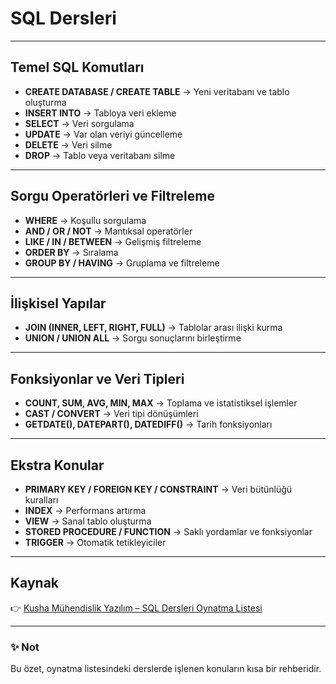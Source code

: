#  SQL Dersleri 

---

##  Temel SQL Komutları
- **CREATE DATABASE / CREATE TABLE** → Yeni veritabanı ve tablo oluşturma  
- **INSERT INTO** → Tabloya veri ekleme  
- **SELECT** → Veri sorgulama  
- **UPDATE** → Var olan veriyi güncelleme  
- **DELETE** → Veri silme  
- **DROP** → Tablo veya veritabanı silme  

---

##  Sorgu Operatörleri ve Filtreleme
- **WHERE** → Koşullu sorgulama  
- **AND / OR / NOT** → Mantıksal operatörler  
- **LIKE / IN / BETWEEN** → Gelişmiş filtreleme  
- **ORDER BY** → Sıralama  
- **GROUP BY / HAVING** → Gruplama ve filtreleme  

---

##  İlişkisel Yapılar
- **JOIN (INNER, LEFT, RIGHT, FULL)** → Tablolar arası ilişki kurma  
- **UNION / UNION ALL** → Sorgu sonuçlarını birleştirme  

---

##  Fonksiyonlar ve Veri Tipleri
- **COUNT, SUM, AVG, MIN, MAX** → Toplama ve istatistiksel işlemler  
- **CAST / CONVERT** → Veri tipi dönüşümleri  
- **GETDATE(), DATEPART(), DATEDIFF()** → Tarih fonksiyonları  

---

##  Ekstra Konular
- **PRIMARY KEY / FOREIGN KEY / CONSTRAINT** → Veri bütünlüğü kuralları  
- **INDEX** → Performans artırma  
- **VIEW** → Sanal tablo oluşturma  
- **STORED PROCEDURE / FUNCTION** → Saklı yordamlar ve fonksiyonlar  
- **TRIGGER** → Otomatik tetikleyiciler  

---

##  Kaynak
👉 [Kusha Mühendislik Yazılım – SQL Dersleri Oynatma Listesi](https://www.youtube.com/playlist?list=PLW1Q9KyCBcbRuKW77t5McRJHyITU85VaA)

---

### ✨ Not
Bu özet, oynatma listesindeki derslerde işlenen konuların kısa bir rehberidir.  
